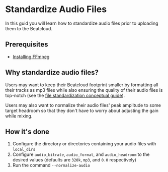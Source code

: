 # Standardize Audio Files

In this guid you will learn how to standardize audio files prior to uploading them to the Beatcloud.

## Prerequisites

* [Installing FFmpeg](../tutorials/getting_started/setup.md#FFmpeg)

## Why standardize audio files?
Users may want to keep their Beatcloud footprint smaller by formatting all their tracks as mp3 files while also ensuring the quality of their audio files is top-notch (see the [file standardization conceptual guide](../conceptual_guides/file_standardization.md#audio-file-format)).

Users may also want to normalize their audio files' peak amplitude to some target headroom so that they don't have to worry about adjusting the gain while mixing.

## How it's done

1. Configure the directory or directories containing your audio files with `local_dirs`
1. Configure `audio_bitrate`, `audio_format`, and `audio_headroom` to the desired values (defaults are `320k`, `mp3`, and `0.0` respectively)
1. Run the command `--normalize-audio`
